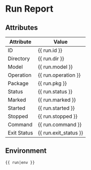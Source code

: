 # Run Report

## Attributes

| Attribute   | Value                 |
| ---------   | -----                 |
| ID          | {{ run.id }}          |
| Directory   | {{ run.dir }}         |
| Model       | {{ run.model }}       |
| Operation   | {{ run.operation }}   |
| Package     | {{ run.pkg }}         |
| Status      | {{ run.status }}      |
| Marked      | {{ run.marked }}      |
| Started     | {{ run.started }}     |
| Stopped     | {{ run.stopped }}     |
| Command     | {{ run.command }}     |
| Exit Status | {{ run.exit_status }} |

## Environment

```{{ run|env }}```
